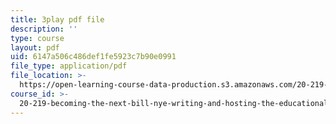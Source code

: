 ```yaml
---
title: 3play pdf file
description: ''
type: course
layout: pdf
uid: 6147a506c486def1fe5923c7b90e0991
file_type: application/pdf
file_location: >-
  https://open-learning-course-data-production.s3.amazonaws.com/20-219-becoming-the-next-bill-nye-writing-and-hosting-the-educational-show-january-iap-2015/6147a506c486def1fe5923c7b90e0991_YzUx6j3Qv4I.pdf
course_id: >-
  20-219-becoming-the-next-bill-nye-writing-and-hosting-the-educational-show-january-iap-2015
---
```

